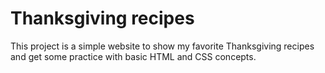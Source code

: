 # Thanksgiving recipes

This project is a simple website to show my favorite Thanksgiving recipes and get some practice with basic HTML and CSS concepts.